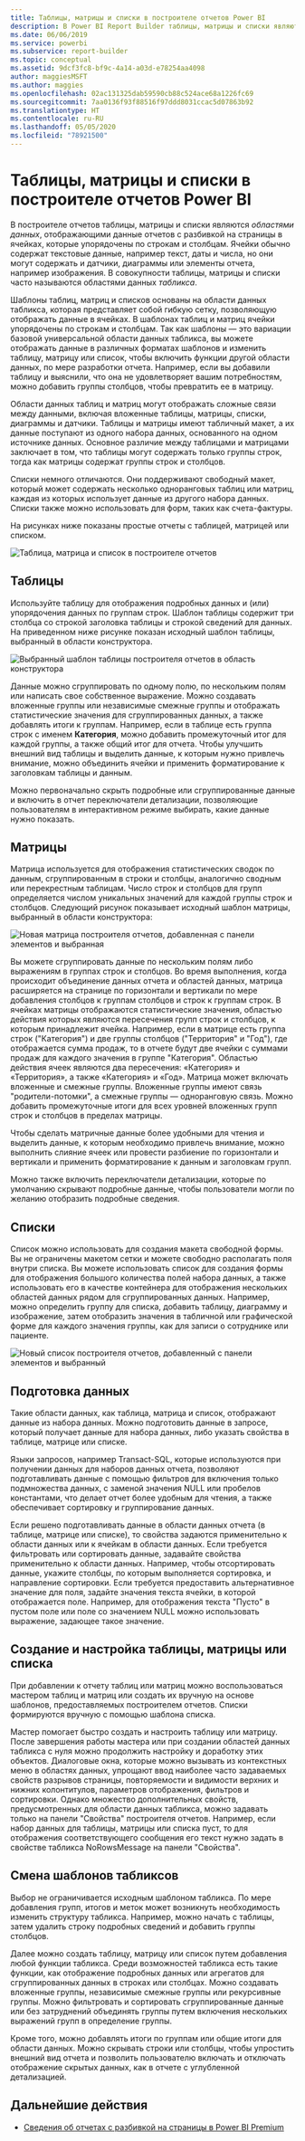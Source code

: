 ```yaml
---
title: Таблицы, матрицы и списки в построителе отчетов Power BI
description: В Power BI Report Builder таблицы, матрицы и списки являются областями данных, отображающими данные отчетов с разбивкой на страницы в ячейках, которые упорядочены по строкам и столбцам.
ms.date: 06/06/2019
ms.service: powerbi
ms.subservice: report-builder
ms.topic: conceptual
ms.assetid: 9dcf3fc8-bf9c-4a14-a03d-e78254aa4098
author: maggiesMSFT
ms.author: maggies
ms.openlocfilehash: 02ac131325dab59590cb88c524ace68a1226fc69
ms.sourcegitcommit: 7aa0136f93f88516f97ddd8031ccac5d07863b92
ms.translationtype: HT
ms.contentlocale: ru-RU
ms.lasthandoff: 05/05/2020
ms.locfileid: "78921500"
---
```

# <a name="tables-matrixes-and-lists-in-power-bi-report-builder"></a>Таблицы, матрицы и списки в построителе отчетов Power BI
 В построителе отчетов таблицы, матрицы и списки являются *областями данных*, отображающими данные отчетов с разбивкой на страницы в ячейках, которые упорядочены по строкам и столбцам. Ячейки обычно содержат текстовые данные, например текст, даты и числа, но они могут содержать и датчики, диаграммы или элементы отчета, например изображения. В совокупности таблицы, матрицы и списки часто называются областями данных *табликса*.  
  
 Шаблоны таблиц, матриц и списков основаны на области данных табликса, которая представляет собой гибкую сетку, позволяющую отображать данные в ячейках. В шаблонах таблиц и матриц ячейки упорядочены по строкам и столбцам. Так как шаблоны — это вариации базовой универсальной области данных табликса, вы можете отображать данные в различных форматах шаблонов и изменить таблицу, матрицу или список, чтобы включить функции другой области данных, по мере разработки отчета. Например, если вы добавили таблицу и выяснили, что она не удовлетворяет вашим потребностям, можно добавить группы столбцов, чтобы превратить ее в матрицу.  
  
 Области данных таблиц и матриц могут отображать сложные связи между данными, включая вложенные таблицы, матрицы, списки, диаграммы и датчики. Таблицы и матрицы имеют табличный макет, а их данные поступают из одного набора данных, основанного на одном источнике данных. Основное различие между таблицами и матрицами заключает в том, что таблицы могут содержать только группы строк, тогда как матрицы содержат группы строк и столбцов.  
  
 Списки немного отличаются. Они поддерживают свободный макет, который может содержать несколько одноранговых таблиц или матриц, каждая из которых использует данные из другого набора данных. Списки также можно использовать для форм, таких как счета-фактуры.  
  
 На рисунках ниже показаны простые отчеты с таблицей, матрицей или списком.  

![Таблица, матрица и список в построителе отчетов](media/report-builder-tables-matrices-lists/report-builder-table-matrix-list.png)
  
##  <a name="tables"></a><a name="Table"></a> Таблицы  
 Используйте таблицу для отображения подробных данных и (или) упорядочения данных по группам строк. Шаблон таблицы содержит три столбца со строкой заголовка таблицы и строкой сведений для данных. На приведенном ниже рисунке показан исходный шаблон таблицы, выбранный в области конструктора.  

![Выбранный шаблон таблицы построителя отчетов в область конструктора](media/report-builder-tables-matrices-lists/report-builder-new-table.png)
  
 Данные можно сгруппировать по одному полю, по нескольким полям или написать свое собственное выражение. Можно создавать вложенные группы или независимые смежные группы и отображать статистические значения для сгруппированных данных, а также добавлять итоги к группам. Например, если в таблице есть группа строк с именем **Категория**, можно добавить промежуточный итог для каждой группы, а также общий итог для отчета. Чтобы улучшить внешний вид таблицы и выделить данные, к которым нужно привлечь внимание, можно объединить ячейки и применить форматирование к заголовкам таблицы и данным.  
  
 Можно первоначально скрыть подробные или сгруппированные данные и включить в отчет переключатели детализации, позволяющие пользователям в интерактивном режиме выбирать, какие данные нужно показать.  
  
##  <a name="matrixes"></a><a name="Matrix"></a> Матрицы  
 Матрица используется для отображения статистических сводок по данным, сгруппированным в строки и столбцы, аналогично сводным или перекрестным таблицам. Число строк и столбцов для групп определяется числом уникальных значений для каждой группы строк и столбцов. Следующий рисунок показывает исходный шаблон матрицы, выбранный в области конструктора:  

![Новая матрица построителя отчетов, добавленная с панели элементов и выбранная](media/report-builder-tables-matrices-lists/report-builder-new-matrix.png)
 
 Вы можете сгруппировать данные по нескольким полям либо выражениям в группах строк и столбцов. Во время выполнения, когда происходит объединение данных отчета и областей данных, матрица расширяется на странице по горизонтали и вертикали по мере добавления столбцов к группам столбцов и строк к группам строк. В ячейках матрицы отображаются статистические значения, областью действия которых являются пересечения групп строк и столбцов, к которым принадлежит ячейка. Например, если в матрице есть группа строк ("Категория") и две группы столбцов ("Территория" и "Год"), где отображается сумма продаж, то в отчете будут две ячейки с суммами продаж для каждого значения в группе "Категория". Областью действия ячеек являются два пересечения: «Категория» и «Территория», а также «Категория» и «Год». Матрица может включать вложенные и смежные группы. Вложенные группы имеют связь "родители-потомки", а смежные группы — одноранговую связь. Можно добавить промежуточные итоги для всех уровней вложенных групп строк и столбцов в пределах матрицы.  
  
 Чтобы сделать матричные данные более удобными для чтения и выделить данные, к которым необходимо привлечь внимание, можно выполнить слияние ячеек или провести разбиение по горизонтали и вертикали и применить форматирование к данным и заголовкам групп.  
  
 Можно также включить переключатели детализации, которые по умолчанию скрывают подробные данные, чтобы пользователи могли по желанию отобразить подробные сведения.  
  
##  <a name="lists"></a><a name="List"></a> Списки  
 Список можно использовать для создания макета свободной формы. Вы не ограничены макетом сетки и можете свободно располагать поля внутри списка. Вы можете использовать список для создания формы для отображения большого количества полей набора данных, а также использовать его в качестве контейнера для отображения нескольких областей данных рядом для сгруппированных данных. Например, можно определить группу для списка, добавить таблицу, диаграмму и изображение, затем отобразить значения в табличной или графической форме для каждого значения группы, как для записи о сотруднике или пациенте.  

![Новый список построителя отчетов, добавленный с панели элементов и выбранный](media/report-builder-tables-matrices-lists/report-builder-new-list.png)
  
##  <a name="preparing-data"></a><a name="PreparingData"></a> Подготовка данных  
 Такие области данных, как таблица, матрица и список, отображают данные из набора данных. Можно подготовить данные в запросе, который получает данные для набора данных, либо указать свойства в таблице, матрице или списке.  
  
 Языки запросов, например Transact-SQL, которые используются при получении данных для наборов данных отчета, позволяют подготавливать данные с помощью фильтров для включения только подмножества данных, с заменой значения NULL или пробелов константами, что делает отчет более удобным для чтения, а также обеспечивает сортировку и группирование данных.  
  
 Если решено подготавливать данные в области данных отчета (в таблице, матрице или списке), то свойства задаются применительно к области данных или к ячейкам в области данных. Если требуется фильтровать или сортировать данные, задавайте свойства применительно к области данных. Например, чтобы отсортировать данные, укажите столбцы, по которым выполняется сортировка, и направление сортировки. Если требуется предоставить альтернативное значение для поля, задайте значения текста ячейки, в которой отображается поле. Например, для отображения текста "Пусто" в пустом поле или поле со значением NULL можно использовать выражение, задающее такое значение.  
  
##  <a name="building-and-configuring-a-table-matrix-or-list"></a><a name="BuildingConfiguringTableMatrixList"></a> Создание и настройка таблицы, матрицы или списка  
 При добавлении к отчету таблиц или матриц можно воспользоваться мастером таблиц и матриц или создать их вручную на основе шаблонов, предоставляемых построителем отчетов. Списки формируются вручную с помощью шаблона списка.  
  
 Мастер помогает быстро создать и настроить таблицу или матрицу. После завершения работы мастера или при создании областей данных табликса с нуля можно продолжить настройку и доработку этих объектов. Диалоговые окна, которые можно вызывать из контекстных меню в областях данных, упрощают ввод наиболее часто задаваемых свойств разрывов страницы, повторяемости и видимости верхних и нижних колонтитулов, параметров отображения, фильтров и сортировки. Однако множество дополнительных свойств, предусмотренных для области данных табликса, можно задавать только на панели "Свойства" построителя отчетов. Например, если набор данных для таблицы, матрицы или списка пуст, то для отображения соответствующего сообщения его текст нужно задать в свойстве табликса NoRowsMessage на панели "Свойства".  
  
##  <a name="changing-between-tablix-templates"></a><a name="ChangingBetweenTablixTemplates"></a> Смена шаблонов табликсов  
 Выбор не ограничивается исходным шаблоном табликса. По мере добавления групп, итогов и меток может возникнуть необходимость изменить структуру табликса. Например, можно начать с таблицы, затем удалить строку подробных сведений и добавить группы столбцов.  
  
 Далее можно создать таблицу, матрицу или список путем добавления любой функции табликса. Среди возможностей табликса есть такие функции, как отображение подробных данных или агрегатов для сгруппированных данных в строках или столбцах. Можно создавать вложенные группы, независимые смежные группы или рекурсивные группы. Можно фильтровать и сортировать сгруппированные данные или без затруднений объединять группы путем включения нескольких выражений групп в определение группы.  
  
 Кроме того, можно добавлять итоги по группам или общие итоги для области данных. Можно скрывать строки или столбцы, чтобы упростить внешний вид отчета и позволить пользователю включать и отключать отображение скрытых данных, как в отчете с углубленной детализацией. 

## <a name="next-steps"></a>Дальнейшие действия

- [Сведения об отчетах с разбивкой на страницы в Power BI Premium](paginated-reports-report-builder-power-bi.md)
